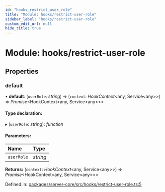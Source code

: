 ```yaml
---
id: "hooks_restrict_user_role"
title: "Module: hooks/restrict-user-role"
sidebar_label: "hooks/restrict-user-role"
custom_edit_url: null
hide_title: true
---
```


# Module: hooks/restrict-user-role

## Properties

### default

• **default**: (`userRole`: *string*) => (`context`: *HookContext*<any, Service<any\>\>) => *Promise*<HookContext<any, Service<any\>\>\>

#### Type declaration:

▸ (`userRole`: *string*): *function*

#### Parameters:

Name | Type |
:------ | :------ |
`userRole` | *string* |

**Returns:** (`context`: *HookContext*<any, Service<any\>\>) => *Promise*<HookContext<any, Service<any\>\>\>

Defined in: [packages/server-core/src/hooks/restrict-user-role.ts:5](https://github.com/xr3ngine/xr3ngine/blob/716a06460/packages/server-core/src/hooks/restrict-user-role.ts#L5)
